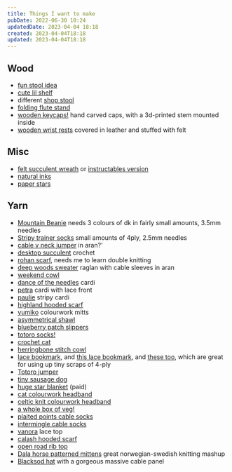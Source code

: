 ```yaml
---
title: Things I want to make
pubDate: 2022-06-30 10:24
updatedDate: 2023-04-04 18:18
created: 2023-04-04T18:18
updated: 2023-04-04T18:18
---
```


## Wood

- [fun stool idea](https://www.youtube.com/watch?v=FzZdFCSet48)
- [cute lil shelf](https://www.tiktok.com/@something_quaint/video/6956860850451778821?_d=secCgYIASAHKAESMgowXTERhCy0L9QrWDxqGnLoC7iGVffvKIh98%2Ft3MMTnGqjlecMISMWBTTVN%2BsoO6XASGgA%3D)
- different [shop stool](https://woodworkingformeremortals.com/basic-shop-stool/)
- [folding flute stand](http://goferjoe.bygones.biz/flutstnd.htm)
- [wooden keycaps!](https://www.instructables.com/Wooden-Keycaps-Using-Hand-Tools/) hand carved caps, with a 3d-printed stem mounted inside
- [wooden wrist rests](https://www.instructables.com/Redox-Keyboard-With-Wooden-Case/) covered in leather and stuffed with felt

## Misc

- [felt succulent wreath](https://www.craftsy.com/post/diy-succulent-wreath/) or [instructables version](https://www.instructables.com/DIY-Felt-Succulent-Display-How-to-Make-Faux-Plant-/)
- [natural inks](https://www.instructables.com/Home-Made-Ink-From-Nature-Perfect-Purples/)
- [paper stars](https://www.instructables.com/How-to-make-lucky-paper-stars/)

## Yarn

- [Mountain Beanie](https://www.ravelry.com/patterns/library/mountain-beanie-6) needs 3 colours of dk in fairly small amounts, 3.5mm needles
- [Stripy trainer socks](https://www.ravelry.com/patterns/library/meersoxx-ringelsocke) small amounts of 4ply, 2.5mm needles
- [cable v neck jumper](https://knitty.com/ISSUEwinter08/PATTamused.php) in aran?'
- [desktop succulent](https://yarnandchai.com/desktopsucculent/) crochet
- [rohan scarf](https://www.ravelry.com/patterns/library/rohan-banner-double-knit-scarf), needs me to learn double knitting
- [deep woods sweater](https://www.ravelry.com/patterns/library/215-5-deep-woods-sweater) raglan with cable sleeves in aran
- [weekend cowl](https://www.ravelry.com/patterns/library/weekend-cowl-4)
- [dance of the needles](https://www.ravelry.com/patterns/library/dance-of-the-needles) cardi
- [petra](https://www.ravelry.com/patterns/library/petra-19) cardi with lace front
- [paulie](https://www.ravelry.com/patterns/library/paulie) stripy cardi
- [highland hooded scarf](https://www.ravelry.com/patterns/library/highland-hooded-scarf)
- [yumiko](https://www.ravelry.com/patterns/library/yumiko) colourwork mitts
- [asymmetrical shawl](https://www.ravelry.com/patterns/library/asymmetrical-shawl-with-knit-on-edging)
- [blueberry patch slippers](https://www.ravelry.com/patterns/library/blueberry-patch-ballerinas)
- [totoro socks!](https://www.ravelry.com/patterns/library/totoro-socks-2)
- [crochet cat](https://www.ravelry.com/patterns/library/dumpling-kitty)
- [herringbone stitch cowl](https://www.ravelry.com/patterns/library/big-herringbone-cowl)
- [lace bookmark](https://www.ravelry.com/patterns/library/shetland-bookmark), and [this lace bookmark](https://www.ravelry.com/patterns/library/lacy-ladder-bookmark), and [these too](https://www.ravelry.com/patterns/library/bookmark-trio), which are great for using up tiny scraps of 4-ply
- [Totoro jumper](https://www.ravelry.com/projects/strikkefrenzy/paper-dolls)
- [tiny sausage dog](https://www.ravelry.com/patterns/library/small-sausage-dog)
- [huge star blanket](https://www.ravelry.com/patterns/library/starflanket) (paid)
- [cat colourwork headband](https://www.ravelry.com/patterns/library/headband-cats)
- [celtic knit colourwork headband](https://www.ravelry.com/patterns/library/headband-celtic-knots)
- [a whole box of veg!](https://www.ravelry.com/bundles/vegetable-box)
- [plaited points cable socks](https://knitty.com/ISSUEwinter08/PATTplaitedpoints.php)
- [intermingle cable socks](https://knitty.com/ISSUEw18/PATTintermingle/PATTintermingle.php)
- [vanora](https://knitty.com/ISSUEss19/PATTvanora/PATTvanora.php) lace top
- [calash hooded scarf](https://knitty.com/ISSUEdf19/PATTcalash/PATTcalash.php)
- [open road rib top](https://knitty.com/ISSUEw19/PATTopenroad/PATTopenroad.php)
- [Dala horse patterned mittens](https://www.ravelry.com/patterns/library/dala-selbu-hybrid--dala-selbuvotter) great norwegian-swedish knitting mashup
- [Blacksod hat](https://www.whiletheydream.com/blacksod-hat/) with a gorgeous massive cable panel
